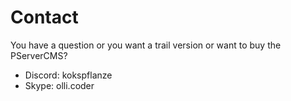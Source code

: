 # Contact

You have a question or you want a trail version or want to buy the PServerCMS?

- Discord: kokspflanze
- Skype: olli.coder